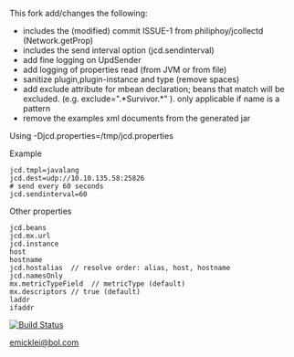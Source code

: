 This fork add/changes the following:

- includes the (modified) commit ISSUE-1 from philiphoy/jcollectd (Network.getProp)
- includes the send interval option (jcd.sendinterval)
- add fine logging on UpdSender
- add logging of properties read (from JVM or from file)
- sanitize plugin,plugin-instance and type (remove spaces)
- add exclude attribute for mbean declaration; beans that match will be excluded. (e.g. exclude=".\*Survivor.\*" ). only applicable if name is a pattern
- remove the examples xml documents from the generated jar 

Using
	-Djcd.properties=/tmp/jcd.properties
  
Example

	jcd.tmpl=javalang
	jcd.dest=udp://10.10.135.58:25826
	# send every 60 seconds
	jcd.sendinterval=60    
	
Other properties
	
    jcd.beans
    jcd.mx.url
    jcd.instance
    host
    hostname
    jcd.hostalias  // resolve order: alias, host, hostname
    jcd.namesOnly
    mx.metricTypeField  // metricType (default)
    mx.descriptors // true (default)
    laddr
    ifaddr

[![Build Status](https://drone.io/github.com/emicklei/jcollectd/status.png)](https://drone.io/github.com/emicklei/jcollectd/latest)

emicklei@bol.com